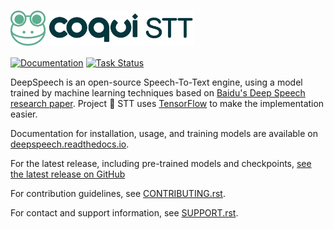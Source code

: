 # <img src="images/coqui-log-green-STT.png" height="56" style="vertical-align: middle;"/>


[![Documentation](https://readthedocs.org/projects/deepspeech/badge/?version=latest)](https://deepspeech.readthedocs.io/?badge=latest)
[![Task Status](https://community-tc.services.mozilla.com/api/github/v1/repository/mozilla/DeepSpeech/master/badge.svg)](https://community-tc.services.mozilla.com/api/github/v1/repository/mozilla/DeepSpeech/master/latest)


DeepSpeech is an open-source Speech-To-Text engine, using a model trained by machine learning techniques based on [Baidu's Deep Speech research paper](https://arxiv.org/abs/1412.5567). Project :frog: STT uses  [TensorFlow](https://www.tensorflow.org/) to make the implementation easier.

Documentation for installation, usage, and training models are available on [deepspeech.readthedocs.io](https://deepspeech.readthedocs.io/?badge=latest).

For the latest release, including pre-trained models and checkpoints, [see the latest release on GitHub](https://github.com/mozilla/DeepSpeech/releases/latest)

For contribution guidelines, see [CONTRIBUTING.rst](CONTRIBUTING.rst).

For contact and support information, see [SUPPORT.rst](SUPPORT.rst).
